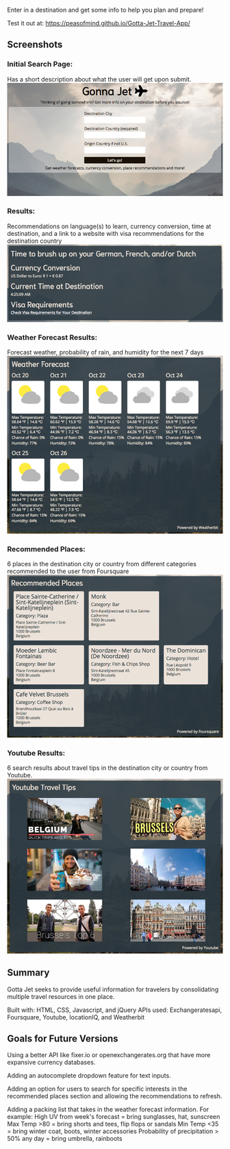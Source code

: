 Enter in a destination and get some info to help you plan and prepare!

Test it out at: https://peasofmind.github.io/Gotta-Jet-Travel-App/

## Screenshots

### Initial Search Page:
Has a short description about what the user will get upon submit.
![initial search page](images/initial-page.png)

### Results:
Recommendations on language(s) to learn, currency conversion, time at destination,
and a link to a website with visa recommendations for the destination country
![various results](images/various-results.png)

### Weather Forecast Results:
Forecast weather, probability of rain, and humidity for the next 7 days
![weather forecast](images/weather-forecast.png)

### Recommended Places:
6 places in the destination city or country from different categories recommended
to the user from Foursquare
![recommended places](images/recommended-places.png)

### Youtube Results:
6 search results about travel tips in the destination city or country from Youtube.
![youtube results](images/youtube-results.png)

## Summary

Gotta Jet seeks to provide useful information for travelers by consolidating 
multiple travel resources in one place.

Built with: HTML, CSS, Javascript, and jQuery
APIs used: Exchangeratesapi, Foursquare, Youtube, locationIQ, and Weatherbit

## Goals for Future Versions

Using a better API like fixer.io or openexchangerates.org that have more
expansive currency databases.

Adding an autocomplete dropdown feature for text inputs.

Adding an option for users to search for specific interests in the  
recommended places section and allowing the recommendations to refresh.

Adding a packing list that takes in the weather forecast information.
For example: 
High UV from week's forecast = bring sunglasses, hat, sunscreen
Max Temp >80 = bring shorts and tees, flip flops or sandals
Min Temp <35 = bring winter coat, boots, winter accessories
Probability of precipitation > 50% any day = bring umbrella, rainboots